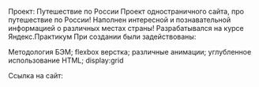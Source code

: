 Проект: Путешествие по России
Проект одностраничного сайта, про путешествие по России! Наполнен интересной и познавательной информацией о различных местах страны! Разрабатывался на курсе Яндекс.Практикум
При создании были задействованы:

Методология БЭМ;
flexbox верстка;
различные анимации;
углубленное использование HTML;
display:grid 

Ссылка на сайт:
